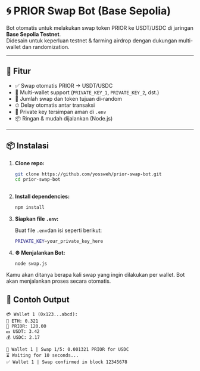 # 🌀 PRIOR Swap Bot (Base Sepolia)

Bot otomatis untuk melakukan swap token PRIOR ke USDT/USDC di jaringan **Base Sepolia Testnet**.  
Didesain untuk keperluan testnet & farming airdrop dengan dukungan multi-wallet dan randomization.

---

## 🚀 Fitur

- ✅ Swap otomatis PRIOR → USDT/USDC
- 🔁 Multi-wallet support (`PRIVATE_KEY_1`, `PRIVATE_KEY_2`, dst.)
- 🎲 Jumlah swap dan token tujuan di-random
- ⏱ Delay otomatis antar transaksi
- 🔐 Private key tersimpan aman di `.env`
- 📦 Ringan & mudah dijalankan (Node.js)

---

## 📦 Instalasi

1. **Clone repo:**

   ```bash
   git clone https://github.com/yossweh/prior-swap-bot.git
   cd prior-swap-bot
 
2. **Install dependencies:**
    
   ```bash
   npm install

3. **Siapkan file `.env`:**

   Buat file `.env`dan isi seperti berikut:
   ```bash
   PRIVATE_KEY=your_private_key_here

5. **⚙️ Menjalankan Bot:**
   ```
   node swap.js
  Kamu akan ditanya berapa kali swap yang ingin dilakukan per wallet. Bot akan menjalankan proses secara otomatis. 

## 📄 Contoh Output
   ```
   💳 Wallet 1 (0x123...abcd):
   💎 ETH: 0.321
   🔶 PRIOR: 120.00
   💵 USDT: 3.42
   💰 USDC: 2.17

   🔄 Wallet 1 | Swap 1/5: 0.001321 PRIOR for USDC
   ⌛ Waiting for 10 seconds...
   ✅ Wallet 1 | Swap confirmed in block 12345678
